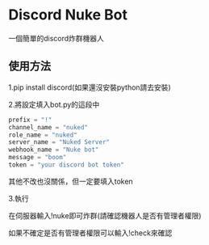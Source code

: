 # Discord Nuke Bot
一個簡單的discord炸群機器人
## 使用方法
1.pip install discord(如果還沒安裝python請去安裝)

2.將設定填入bot.py的這段中
```py
prefix = "!"
channel_name = "nuked"
role_name = "nuked"
server_name = "Nuked Server"
webhook_name = "Nuke bot"
message = "boom"
token = "your discord bot token"
```
其他不改也沒關係，但一定要填入token

3.執行

在伺服器輸入!nuke即可炸群(請確認機器人是否有管理者權限)

如果不確定是否有管理者權限可以輸入!check來確認
